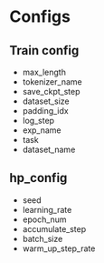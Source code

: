 # Configs

## Train config

- max_length
- tokenizer_name
- save_ckpt_step
- dataset_size
- padding_idx
- log_step
- exp_name
- task
- dataset_name

## hp_config

- seed
- learning_rate
- epoch_num
- accumulate_step
- batch_size
- warm_up_step_rate